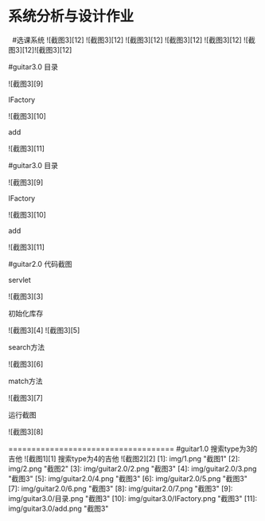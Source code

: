 ﻿# 系统分析与设计作业
﻿
﻿
#选课系统
![截图3][12]
![截图3][12]
![截图3][12]
![截图3][12]
![截图3][12]
![截图3][12]![截图3][12]

#guitar3.0
目录



![截图3][9]

 
IFactory



![截图3][10]


add



![截图3][11]

#guitar3.0
目录


![截图3][9]

IFactory


![截图3][10]

add


![截图3][11]



#guitar2.0
代码截图


servlet


![截图3][3]


初始化库存


![截图3][4]
![截图3][5]


search方法


![截图3][6]

match方法


![截图3][7]

运行截图


![截图3][8]

====================================
#guitar1.0
搜索type为3的吉他
![截图1][1] 
搜索type为4的吉他
![截图2][2] 
[1]: img/1.png "截图1"
[2]: img/2.png "截图2"
[3]: img/guitar2.0/2.png "截图3"
[4]: img/guitar2.0/3.png "截图3"
[5]: img/guitar2.0/4.png "截图3"
[6]: img/guitar2.0/5.png "截图3"
[7]: img/guitar2.0/6.png "截图3"
[8]: img/guitar2.0/7.png "截图3"
[9]: img/guitar3.0/目录.png "截图3"
[10]: img/guitar3.0/IFactory.png "截图3"
[11]: img/guitar3.0/add.png "截图3"


[13]: img/srs/课程列表.png "截图3"
[14]: img/srs/选课列表.png "截图3"
[15]: img/srs/教授列表.png "截图3"
[16]: img/srs/选课情况.png "截图3"
[17]: img/srs/登录.png "截图3"
[18]: img/srs/学生选课.png "截图3"
[19]: img/srs/成绩查询.png "截图3"
[20]: img/srs/数据库.png "截图3"
[21]: img/srs/类1.png "截图3"
[22]: img/srs/类2.png "截图3"
[23]: img/srs/删除课程场景.png "截图3"
[24]: img/srs/选课场景.png "截图3"



